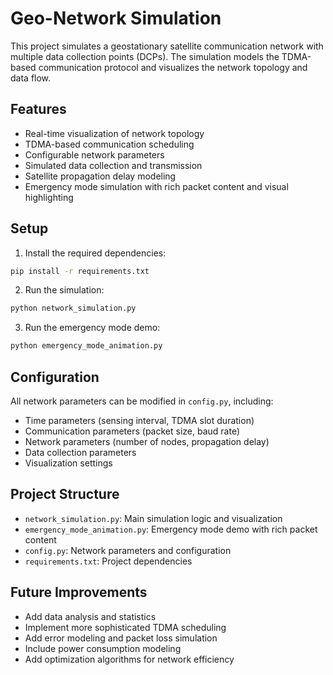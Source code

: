 # Geo-Network Simulation

This project simulates a geostationary satellite communication network with multiple data collection points (DCPs). The simulation models the TDMA-based communication protocol and visualizes the network topology and data flow.

## Features

- Real-time visualization of network topology
- TDMA-based communication scheduling
- Configurable network parameters
- Simulated data collection and transmission
- Satellite propagation delay modeling
- Emergency mode simulation with rich packet content and visual highlighting

## Setup

1. Install the required dependencies:
```bash
pip install -r requirements.txt
```

2. Run the simulation:
```bash
python network_simulation.py
```

3. Run the emergency mode demo:
```bash
python emergency_mode_animation.py
```

## Configuration

All network parameters can be modified in `config.py`, including:
- Time parameters (sensing interval, TDMA slot duration)
- Communication parameters (packet size, baud rate)
- Network parameters (number of nodes, propagation delay)
- Data collection parameters
- Visualization settings

## Project Structure

- `network_simulation.py`: Main simulation logic and visualization
- `emergency_mode_animation.py`: Emergency mode demo with rich packet content
- `config.py`: Network parameters and configuration
- `requirements.txt`: Project dependencies

## Future Improvements

- Add data analysis and statistics
- Implement more sophisticated TDMA scheduling
- Add error modeling and packet loss simulation
- Include power consumption modeling
- Add optimization algorithms for network efficiency 